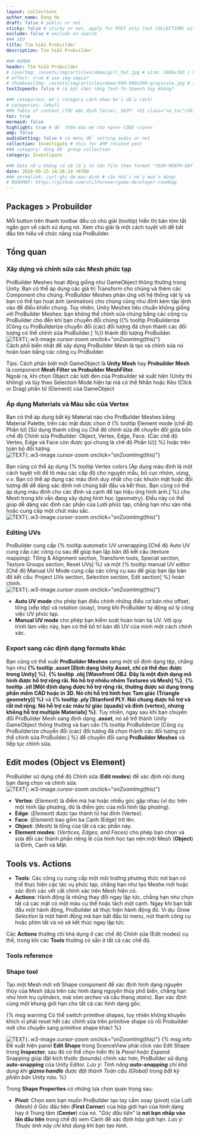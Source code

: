 ```yaml
---
layout: collections
author_name: Dong Ho
draft: false # public or not
sticky: false # sticky or not, apply for POST only (not COLLECTION) with including thumbnailImg
exclude: false # exclude on search
### SEO
title: Tìm hiểu Probuilder
description: Tìm hiểu Probuilder

### HUMAN
header: Tìm hiểu Probuilder
# coverImg: /assets/img/articles/demo/girl_hat.jpg # size: 1068x703 | 900x500 | 600x400
# effect: true # use img-sepia?
# thumbnailImg: /assets/img/articles/demo/940-900x500-grayscale.jpg # size: 900x500 | 600x400
text2speech: false # có bật chức năng Text-To-Speech hay không?

### categories: mỗi category cách nhau bởi dấu cách!
# categories: Jekyll
### Table of content (TOC mặc định false), SKIP: <h1 class="no_toc">Skip toc</h1> hoặc <div class="no_toc_section">
toc: true
mermaid: false
highlight: true # để thêm màu mè cho <pre> CODE </pre>
amp: false
audioSetting: false # có menu để setting audio or not
collection: Investigate # this for AMP related post
### category: dùng để group collection
category: Investigate

### Date nếu không có sẽ lấy từ tên file theo format "YEAR-MONTH-DAY-title.md"
date: 2020-05-15 14:26:14 +0700
### permalink: /url-ghi-de-mac-dinh # cân nhắc nếu muốn dùng!
# ROADMAP: https://github.com/utilForever/game-developer-roadmap
---
```


## Packages > Probuilder

Mỗi button trên thanh toolbar đều có chú giải (tooltip) hiển thị bản tóm tắt ngắn gọn về cách sử dụng nó. Xem chú giải là một cách tuyệt vời để bắt đầu tìm hiểu về chức năng của ProBuilder.

## Tổng quan

### Xây dựng và chỉnh sửa các Mesh phức tạp

ProBuilder Meshes hoạt động giống như GameObject thông thường trong Unity. Bạn có thể áp dụng các giá trị Transform cho chúng và thêm các Component cho chúng. 
ProBuilder Meshes phản ứng với hệ thống vật lý và bạn có thể tạo hoạt ảnh (animation) cho chúng cũng như đính kèm tập lệnh vào để điều khiển chúng. Tuy nhiên, Unity Meshes tiêu chuẩn không giống với ProBuilder Meshes: bạn không thể chỉnh sửa chúng bằng các công cụ ProBuilder cho đến khi bạn chuyển đổi chúng ({% tooltip ProBuilderize [Công cụ ProBuilderize chuyển đổi (các) đối tượng đã chọn thành các đối tượng có thể chỉnh sửa ProBuilder.] %}) thành đối tượng ProBuilder.<br>
![TEXT](https://docs.unity3d.com/Packages/com.unity.probuilder@4.0/manual/images/PBvsUnityMeshes.png){:.w3-image.cursor-zoom onclick="onZoomImg(this)"}<br>
Cách phổ biến nhất để xây dựng ProBuilder Mesh là tạo và chỉnh sửa nó hoàn toàn bằng các công cụ ProBuilder.

<div class="w3-card w3-leftbar w3-border-blue w3-pale-blue w3-panel w3-padding-16">Tips: Cách phân biệt một GameObject là <strong>Unity Mesh</strong> hay <strong>Probuilder Mesh</strong> là component <strong>Mesh Filter vs Probuilder MeshFilter</strong>.<br>Ngoài ra, khi chọn Object các lưới đen của Probuilder sẽ xuất hiện (Unity thì không) và tùy theo Selection Mode hiện tại mà có thể Nhấn hoặc Kéo (Click or Drag) phần tử (Element) của GameObject</div>

### Áp dụng Materials và Màu sắc của Vertex

Bạn có thể áp dụng bất kỳ Material nào cho ProBuilder Meshes bằng Material Palette, trên các mặt được chọn ở {% tooltip Element mode (chế độ Phần tử) [Sử dụng thanh công cụ Chế độ chỉnh sửa để chuyển đổi giữa bốn chế độ Chỉnh sửa ProBuilder: Object, Vertex, Edge, Face. (Các chế độ Vertex, Edge và Face còn được gọi chung là chế độ Phần tử)] %} hoặc trên toàn bộ đối tượng.<br>![TEXT](https://docs.unity3d.com/Packages/com.unity.probuilder@4.0/manual/images/material-tools-palette.png){:.w3-image.cursor-zoom onclick="onZoomImg(this)"}

Bạn cũng có thể áp dụng {% tooltip Vertex colors [Áp dụng màu đỉnh là một cách tuyệt vời để tô màu các cấp độ cho nguyên mẫu, bố cục nhóm, vùng, v.v. Bạn có thể áp dụng các màu đỉnh duy nhất cho các khuôn mặt hoặc đối tượng để dễ dàng xác định nơi chúng bắt đầu và kết thúc. Bạn cũng có thể áp dụng màu đỉnh cho các đỉnh và cạnh để tạo hiệu ứng hình ảnh.] %} cho Mesh trong khi vẫn đang xây dựng hình học (geometry). Điều này có thể giúp dễ dàng xác định các phần của Lưới phức tạp, chẳng hạn như sàn nhà hoặc cung cấp một chút màu sắc.<br>![TEXT](https://docs.unity3d.com/Packages/com.unity.probuilder@4.0/manual/images/VertexColors_bymodes.png){:.w3-image.cursor-zoom onclick="onZoomImg(this)"}

### Editing UVs

ProBuilder cung cấp {% tooltip automatic UV unwrapping [Chế độ Auto UV cung cấp các công cụ sau để giúp bạn lập bản đồ kết cấu (texture mapping): Tiling & Alignment section, Transform tools, Special section, Texture Groups section, Reset UVs] %} và một {% tooltip manual UV editor [Chế độ Manual UV Mode cung cấp các công cụ sau để giúp bạn lập bản đồ kết cấu: Project UVs section, Selection section, Edit section] %} hoàn chỉnh.<br>![TEXT](https://docs.unity3d.com/Packages/com.unity.probuilder@4.0/manual/images/UV_AutoActions.png){:.w3-image.cursor-zoom onclick="onZoomImg(this)"}
- **Auto UV mode** cho phép bạn điều chỉnh những điều cơ bản như offset, tiling (xếp lớp) và rotation (xoay), trong khi ProBuilder tự động xử lý công việc UV phức tạp.
- **Manual UV mode** cho phép bạn kiểm soát hoàn toàn tia UV. Với quy trình làm việc này, bạn có thể bố trí bản đồ UV của mình một cách chính xác.

### Export sang các định dạng formats khác

Bạn cũng có thể xuất **ProBuilder Meshes** sang một số định dạng tệp, chẳng hạn như **{% tooltip .asset [Định dạng Unity Asset, chỉ có thể đọc được trong Unity] %}**, **{% tooltip .obj [Wavefront OBJ. Đây là một định dạng mô hình được hỗ trợ rộng rãi. Nó hỗ trợ nhiều nhóm Textures và Mesh] %}**, **{% tooltip .stl [Một định dạng được hỗ trợ rộng rãi, thường được sử dụng trong phần mềm CAD hoặc in 3D. Nó chỉ hỗ trợ hình học Tam giác (Triangle geometry)] %}** và **{% tooltip .ply [Stanford PLY. Nói chung được hỗ trợ và rất mở rộng. Nó hỗ trợ các màu tứ giác (quads) và đỉnh (vertex), nhưng không hỗ trợ multiple Materials] %}**. Tuy nhiên, ngay sau khi bạn chuyển đổi ProBuilder Mesh sang định dạng **.asset**, nó sẽ trở thành Unity GameObject thông thường và bạn cần {% tooltip ProBuilderize [Công cụ ProBuilderize chuyển đổi (các) đối tượng đã chọn thành các đối tượng có thể chỉnh sửa ProBuilder.] %} để chuyển đổi sang **ProBuilder Meshes** và tiếp tục chỉnh sửa.

## Edit modes (Object vs Element)

ProBuilder sử dụng chế độ Chỉnh sửa (**Edit modes**) để xác định nội dung bạn đang chọn và chỉnh sửa.<br>![TEXT](https://docs.unity3d.com/Packages/com.unity.probuilder@5.1/manual/images/ExampleImage_ObjectAndElementEditingModes.png){:.w3-image.cursor-zoom onclick="onZoomImg(this)"}
- **Vertex**: (*Element*) là điểm mà hai hoặc nhiều góc gặp nhau (ví dụ: trên một hình lập phương, đó là điểm góc của mỗi hình lập phương).
- **Edge**: (*Element*) được tạo thành từ hai đỉnh (Vertex).
- **Face**: (*Element*) bao gồm ba Cạnh (Edge) trở lên.
- **Object**: (*Mesh*) là tổng của tất cả các phần này.
- **Element modes**: (*Vertices, Edges, and Faces*) cho phép bạn chọn và sửa đổi các thành phần riêng lẻ của hình học tạo nên một Mesh (**Object**) là Đỉnh, Cạnh và Mặt.

## Tools vs. Actions

- **Tools**: Các công cụ cung cấp một môi trường phương thức nơi bạn có thể thực hiện các tác vụ phức tạp, chẳng hạn như tạo Meshe mới hoặc xác định các vết cắt chính xác trên Mesh hiện có.
- **Actions**: Hành động là những thay đổi ngay lập tức, chẳng hạn như chọn tất cả các mặt có một màu cụ thể hoặc tách một cạnh. Ngay khi bạn bắt đầu một hành động, ProBuilder sẽ thực hiện hành động đó. Ví dụ: *Grow Selection* là một hành động mà bạn bắt đầu từ menu, nút thanh công cụ hoặc phím tắt và nó sẽ kết thúc ngay lập tức.

Các **Actions** thường chỉ khả dụng ở các chế độ Chỉnh sửa (Edit modes) cụ thể, trong khi các **Tools** thường có sẵn ở tất cả các chế độ.

### Tools reference

### Shape tool

Tạo một Mesh mới với Shape component để xác định hình dạng nguyên thủy của Mesh (dựa trên các hình dạng nguyên thủy phổ biến, chẳng hạn như hình trụ *cylinders*, mái vòm *arches* và cầu thang *stairs*). Bạn xác định cùng một khung giới hạn cho tất cả các hình dạng gốc.

{% msg warning Có thể switch primitive shapes, tuy nhiên không khuyến khích vì phải reset hết các chỉnh sửa trên primitive shape cũ rồi Probuilder mới cho chuyển sang primitive shape khác! %}

![TEXT](https://docs.unity3d.com/Packages/com.unity.probuilder@5.1/manual/images/shape-tool.png){:.w3-image.cursor-zoom onclick="onZoomImg(this)"}
{% msg info Để xuất hiện panel <strong>Edit Shape</strong> trong ScenceView phải click vào Edit Shape trong <strong>Inspector</strong>, sau đó có thể chọn hiển thị là <i>Panel hoặc Expand</i>. Snapping giúp đặt kích thước (bounds) chính xác hơn, ProBuilder sử dụng <strong>auto-snapping</strong> của Unity Editor. <i>Lưu ý: Tính năng <strong>auto-snapping</strong> chỉ khả dụng khi <strong>gizmo handle</strong> được đặt thành Toàn cầu (Global) trong bất kỳ phiên bản Unity nào.</i> %}

Trong **Shape Properties** có những lựa chọn quan trọng sau:
- **Pivot**: Chọn xem bạn muốn ProBuilder tạo tay cầm xoay (pivot) của Lưới (Mesh) ở Góc đầu tiên (**First Corner**) của hộp giới hạn của hình dạng hay ở Trung tâm (**Center**) của nó. "*Góc đầu tiên*" là **nơi bạn nhấp vào lần đầu tiên** trong chế độ xem Cảnh để xác định hộp giới hạn. *Lưu ý: Thuộc tính này chỉ khả dụng khi bạn tạo hình.*